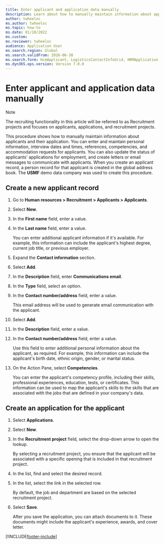 ```yaml
--- 
title: Enter applicant and application data manually
description: Learn about how to manually maintain information about applicants and their application, including outlines on creating new applicant records. 
author: twheeloc
ms.author: twheeloc
ms.topic: how-to
ms.date: 01/10/2022
ms.custom:  
ms.reviewer: twheeloc
audience: Application User 
ms.search.region: Global
ms.search.validFrom: 2016-06-30 
ms.search.form: HcmApplicant, LogisticsContactInfoGrid, HRMApplication,  DirPartyTable   
ms.dyn365.ops.version: Version 7.0.0 
---
```

# Enter applicant and application data manually

> [!NOTE]
> The recruiting functionality in this article will be referred to as Recruitment projects and focuses on applicants, applications, and recruitment projects.  


This procedure shows how to manually maintain information about applicants and their application. You can enter and maintain personal information, interview dates and times, references, competencies, and accommodation requests for applicants. You can also update the status of applicants' applications for employment, and create letters or email messages to communicate with applicants. When you create an applicant record, a person record for that applicant is created in the global address book. The **USMF** demo data company was used to create this procedure.

## Create a new applicant record

1. Go to **Human resources \> Recruitment \> Applicants \> Applicants**.
2. Select **New**.
3. In the **First name** field, enter a value.
4. In the **Last name** field, enter a value.

    You can enter additional applicant information if it's available. For example, this information can include the applicant's highest degree, current job title, or previous employer.

5. Expand the **Contact information** section.
6. Select **Add**.
7. In the **Description** field, enter **Communications email**.
8. In the **Type** field, select an option.
9. In the **Contact number/address** field, enter a value.

    This email address will be used to generate email communication with the applicant.

10. Select **Add**.
11. In the **Description** field, enter a value.
12. In the **Contact number/address** field, enter a value.

    Use this field to enter additional personal information about the applicant, as required. For example, this information can include the applicant's birth date, ethnic origin, gender, or marital status.

13. On the Action Pane, select **Competencies**.

    You can enter the applicant's competency profile, including their skills, professional experiences, education, tests, or certificates. This information can be used to map the applicant's skills to the skills that are associated with the jobs that are defined in your company's data.

## Create an application for the applicant

1. Select **Applications**.
2. Select **New**.
3. In the **Recruitment project** field, select the drop-down arrow to open the lookup.

    By selecting a recruitment project, you ensure that the applicant will be associated with a specific opening that is included in that recruitment project.

4. In the list, find and select the desired record.
5. In the list, select the link in the selected row.

    By default, the job and department are based on the selected recruitment project.

6. Select **Save**.

    After you save the application, you can attach documents to it. These documents might include the applicant's experience, awards, and cover letter.

[!INCLUDE[footer-include](../../../../includes/footer-banner.md)]
